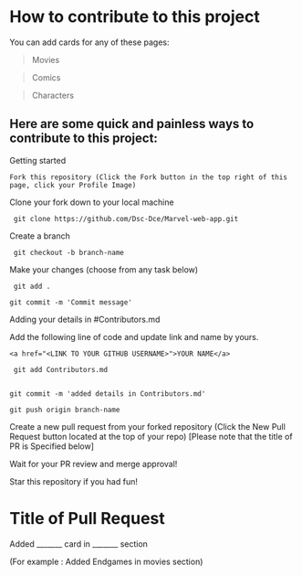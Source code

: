 # How to contribute to this project #
You can add cards for any of these pages:

 > Movies

 > Comics
 
 > Characters


## Here are some quick and painless ways to contribute to this project: ##

Getting started  

``` 
Fork this repository (Click the Fork button in the top right of this page, click your Profile Image)
 ``` 

Clone your fork down to your local machine
```
 git clone https://github.com/Dsc-Dce/Marvel-web-app.git
```

Create a branch 
```
 git checkout -b branch-name
 ```

 Make your changes (choose from any task below) 

```
 git add . 

 ```
``` 
git commit -m 'Commit message' 
```
Adding your details in #Contributors.md

Add the following line of code and update link and name by yours.

```
<a href="<LINK TO YOUR GITHUB USERNAME>">YOUR NAME</a>
```
```
 git add Contributors.md 
 
 ```
``` 
git commit -m 'added details in Contributors.md' 
```

``` 
git push origin branch-name 
```

 Create a new pull request from your forked repository (Click the New Pull Request button located at the top of your repo)
 [Please note that the title of PR is Specified below]
 

Wait for your PR review and merge approval!


Star this repository if you had fun!


# Title of Pull Request #

Added _______ card in _______ section

(For example : Added Endgames in movies section)

